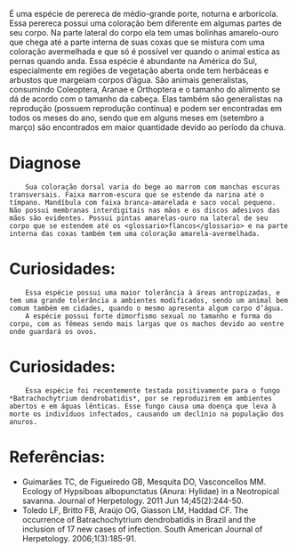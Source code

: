 ﻿É uma espécie de perereca de médio-grande porte, noturna e arborícola. Essa perereca possui uma coloração bem diferente em algumas partes de seu corpo. Na parte lateral do corpo ela tem umas bolinhas amarelo-ouro que chega até a parte interna de suas coxas que se mistura com uma coloração avermelhada e que só é possível ver quando o animal estica as pernas quando anda. Essa espécie é abundante na América do Sul, especialmente em regiões de vegetação aberta onde tem herbáceas e arbustos que margeiam corpos d’água.
São animais generalistas, consumindo Coleoptera, Aranae e Orthoptera e o tamanho do alimento se dá de acordo com o tamanho da cabeça. Elas também são generalistas na reprodução (possuem reprodução contínua) e podem ser encontradas em todos os meses do ano, sendo que em alguns meses em (setembro a março) são encontrados em maior quantidade devido ao período da chuva. 


# Diagnose
        Sua coloração dorsal varia do bege ao marrom com manchas escuras transversais. Faixa marrom-escura que se estende da narina até o tímpano. Mandíbula com faixa branca-amarelada e saco vocal pequeno. Não possui membranas interdigitais nas mãos e os discos adesivos das mãos são evidentes. Possui pintas amarelas-ouro na lateral de seu corpo que se estendem até os <glossario>flancos</glossario> e na parte interna das coxas também tem uma coloração amarela-avermelhada.


# Curiosidades:
        Essa espécie possui uma maior tolerância à áreas antropizadas, e tem uma grande tolerância a ambientes modificados, sendo um animal bem comum também em cidades, quando o mesmo apresenta algum corpo d’água.
        A espécie possui forte dimorfismo sexual no tamanho e forma do corpo, com as fêmeas sendo mais largas que os machos devido ao ventre onde guardará os ovos.


# Curiosidades:
        Essa espécie foi recentemente testada positivamente para o fungo *Batrachochytrium dendrobatidis*, por se reproduzirem em ambientes abertos e em águas lênticas. Esse fungo causa uma doença que leva à morte os indivíduos infectados, causando um declínio na população dos anuros.


# Referências:
* Guimarães TC, de Figueiredo GB, Mesquita DO, Vasconcellos MM. Ecology of Hypsiboas albopunctatus (Anura: Hylidae) in a Neotropical savanna. Journal of Herpetology. 2011 Jun 14;45(2):244-50.
* Toledo LF, Britto FB, Araújo OG, Giasson LM, Haddad CF. The occurrence of Batrachochytrium dendrobatidis in Brazil and the inclusion of 17 new cases of infection. South American Journal of Herpetology. 2006;1(3):185-91.
